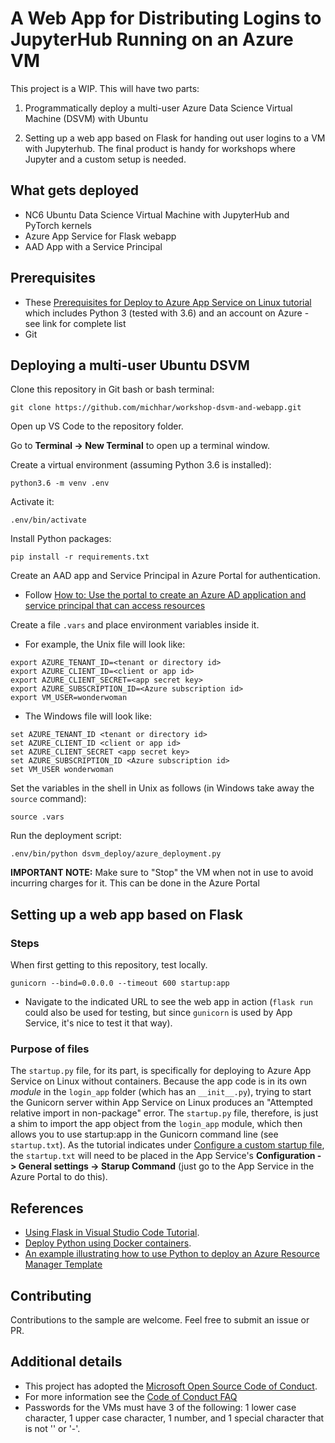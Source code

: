 # A Web App for Distributing Logins to JupyterHub Running on an Azure VM

This project is a WIP.  This will have two parts:  

1) Programmatically deploy a multi-user Azure Data Science Virtual Machine (DSVM) with Ubuntu 

2) Setting up a web app based on Flask for handing out user logins to a VM with Jupyterhub.  The final product is handy for workshops where Jupyter and a custom setup is needed.

## What gets deployed

* NC6 Ubuntu Data Science Virtual Machine with JupyterHub and PyTorch kernels
* Azure App Service for Flask webapp
* AAD App with a Service Principal

## Prerequisites

* These <a href="https://code.visualstudio.com/docs/python/tutorial-deploy-app-service-on-linux#_prerequisites" target="_blank">Prerequisites for Deploy to Azure App Service on Linux tutorial</a> which includes Python 3 (tested with 3.6) and an account on Azure - see link for complete list
* Git

## Deploying a multi-user Ubuntu DSVM

Clone this repository in Git bash or bash terminal:

    git clone https://github.com/michhar/workshop-dsvm-and-webapp.git

Open up VS Code to the repository folder.

Go to **Terminal -> New Terminal** to open up a terminal window.

Create a virtual environment (assuming Python 3.6 is installed):

    python3.6 -m venv .env

Activate it:

    .env/bin/activate

Install Python packages:

    pip install -r requirements.txt

Create an AAD app and Service Principal in Azure Portal for authentication.

* Follow [How to: Use the portal to create an Azure AD application and service principal that can access resources](https://docs.microsoft.com/en-us/azure/active-directory/develop/howto-create-service-principal-portal)

Create a file `.vars` and place environment variables inside it.

* For example, the Unix file will look like:

```
export AZURE_TENANT_ID=<tenant or directory id>
export AZURE_CLIENT_ID=<client or app id>
export AZURE_CLIENT_SECRET=<app secret key>
export AZURE_SUBSCRIPTION_ID=<Azure subscription id>
export VM_USER=wonderwoman
```

* The Windows file will look like:

```
set AZURE_TENANT_ID <tenant or directory id>
set AZURE_CLIENT_ID <client or app id>
set AZURE_CLIENT_SECRET <app secret key>
set AZURE_SUBSCRIPTION_ID <Azure subscription id>
set VM_USER wonderwoman
```

Set the variables in the shell in Unix as follows (in Windows take away the `source` command):

    source .vars

Run the deployment script:

    .env/bin/python dsvm_deploy/azure_deployment.py

**IMPORTANT NOTE:** Make sure to "Stop" the VM when not in use to avoid incurring charges for it.  This can be done in the Azure Portal

## Setting up a web app based on Flask

### Steps

When first getting to this repository, test locally.

    gunicorn --bind=0.0.0.0 --timeout 600 startup:app

* Navigate to the indicated URL to see the web app in action (`flask run` could also be used for testing, but since `gunicorn` is used by App Service, it's nice to test it that way).


### Purpose of files

The `startup.py` file, for its part, is specifically for deploying to Azure App Service on Linux without containers. Because the app code is in its own *module* in the `login_app` folder (which has an `__init__.py`), trying to start the Gunicorn server within App Service on Linux produces an "Attempted relative import in non-package" error. The `startup.py` file, therefore, is just a shim to import the app object from the `login_app` module, which then allows you to use startup:app in the Gunicorn command line (see `startup.txt`).  As the tutorial indicates under <a href="https://code.visualstudio.com/docs/python/tutorial-deploy-app-service-on-linux#_configure-a-custom-startup-file" target="_blank">Configure a custom startup file</a>, the `startup.txt` will need to be placed in the App Service's **Configuration -> General settings -> Starup Command** (just go to the App Service in the Azure Portal to do this).

## References

* [Using Flask in Visual Studio Code Tutorial](https://code.visualstudio.com/docs/python/tutorial-flask).
* [Deploy Python using Docker containers](https://code.visualstudio.com/docs/python/tutorial-deploy-containers).
* [An example illustrating how to use Python to deploy an Azure Resource Manager Template](https://github.com/Azure-Samples/resource-manager-python-template-deployment)

## Contributing

Contributions to the sample are welcome.  Feel free to submit an issue or PR.

## Additional details

* This project has adopted the [Microsoft Open Source Code of Conduct](https://opensource.microsoft.com/codeofconduct/).
* For more information see the [Code of Conduct FAQ](https://opensource.microsoft.com/codeofconduct/faq/)
* Passwords for the VMs must have 3 of the following: 1 lower case character, 1 upper case character, 1 number, and 1 special character that is not '\' or '-'.


